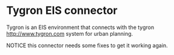 # Tygron EIS connector

Tygron is an EIS environment that connects with the tygron http://www.tygron.com system for urban planning.

NOTICE this connector needs some fixes to get it working again. 
